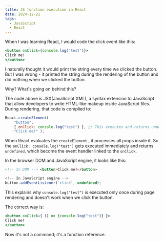```yaml
---
title: JS function execution in React
date: 2024-12-21
tags:
  - JavaScript
  - React
---
```

When I was learning React, I would code the click event like this:
```jsx
<button onClick={console.log("test")}>
Click me!
</button>
```
I naturally thought it would print the string every time we clicked the button. But I was wrong - it  printed the string during the rendering of the button and did nothing when we clicked the button.

Why? What's going on behind this?

The code above is JSX(JavaScript XML), a syntax extension to JavaScript that allow developers to write HTML-like makeup inside JavaScript files. During rendering, that code is complied to:
```javascript
React.createElement( 
	"button", 
	{ onClick: console.log("test") }, // This executes and returns undefined 
	"Click me!" );
```

When React evaluates the `createElement` , it processes all props inside it. So the `onClick: console.log("test")` gets executed immediately and returns `undefined`, which become the event handler linked to the `onClick`.

In the browser DOM and JavaScript engine, it looks like this:

```html
<!-- In DOM --> <button>Click me!</button> 
```
```javascript
<!-- In JavaScript engine --> 
button.addEventListener('click', undefined);
```

This explains why `console.log("test")` is executed only once during page rendering and doesn't work when we click the button.

The correct way is:
```jsx
<button onClick={ () => {console.log("test")} }>
Click me!
</button>
```
Now it's not a command; it's a function reference.